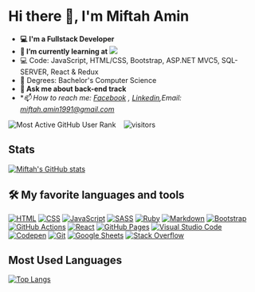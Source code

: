 # Hi there 👋, I'm Miftah Amin

<!-- <img src="https://media.giphy.com/media/OWgDiFQbtizpdLewE5/giphy.gif" width="360" align="right"> -->

- **💻 I'm a Fullstack Developer**   
- **🌱 I’m currently learning at** ![](https://img.shields.io/badge/Microverse-blueviolet)
- 💻 Code: JavaScript, HTML/CSS, Bootstrap, ASP.NET MVC5, SQL-SERVER, React & Redux
- 👯 Degrees: Bachelor's Computer Science
- **💬 Ask me about back-end track**
- **📫 How to reach me: [Facebook](https://www.facebook.com/miftah1991) , [Linkedin](https://www.linkedin.com/in/miftah1991/),Email: miftah.amin1991@gmail.com*

<img src="https://enzjb729uoc89sx.m.pipedream.net" alt="Most Active GitHub User Rank"> &nbsp;&nbsp; 
<img src="https://visitor-badge.glitch.me/badge?page_id=miftah1991.visitor-badge" alt="visitors"> 

## Stats
[![Miftah's GitHub stats](https://github-readme-stats.vercel.app/api?username=miftah1991&count_private=true&show_icons=true&theme=tokyonight)](https://github.com/miftah1991/github-readme-stats)

## 🛠️ My favorite languages and tools

<p>
    <a href="#"><img alt="HTML" src="https://img.shields.io/badge/HTML-E34F26.svg?logo=html5&logoColor=white"></a>
    <a href="#"><img alt="CSS" src="https://img.shields.io/badge/CSS-1572B6.svg?logo=css3&logoColor=white"></a>
    <a href="#"><img alt="JavaScript" src="https://img.shields.io/badge/JavaScript-F7DF1E.svg?logo=javascript&logoColor=black"></a>
    <a href="#"><img alt="SASS" src="https://img.shields.io/badge/Sass-hotpink.svg?logo=SASS&logoColor=white"></a>
    <a href="#"><img alt="Ruby" src="https://img.shields.io/badge/Ruby-CC342D.svg?logo=ruby&logoColor=white"></a>
    <a href="#"><img alt="Markdown" src="https://img.shields.io/badge/Markdown-000000.svg?logo=markdown&logoColor=white"></a>
    <a href="#"><img alt="Bootstrap" src="https://img.shields.io/badge/Bootstrap-7952B3.svg?logo=bootstrap&logoColor=white"></a>
    <a href="#"><img alt="GitHub Actions" src="https://img.shields.io/badge/GitHub%20Actions-2671E5.svg?logo=github%20actions&logoColor=white"></a>
    <a href="#"><img alt="React" src="https://img.shields.io/badge/React-20232a.svg?logo=react&logoColor=%2361DAFB"></a>
    <a href="#"><img alt="GitHub Pages" src="https://img.shields.io/badge/GitHub%20Pages-327FC7.svg?logo=github&logoColor=white"></a>
    <a href="#"><img alt="Visual Studio Code" src="https://img.shields.io/badge/Visual%20Studio%20Code-0078d7.svg?logo=visual-studio-code&logoColor=white"></a>
    <a href="#"><img alt="Codepen" src="https://img.shields.io/badge/Codepen-000000.svg?logo=codepen&logoColor=white"></a>
    <a href="#"><img alt="Git" src="https://img.shields.io/badge/Git-F05033.svg?logo=git&logoColor=white"></a>
    <a href="#"><img alt="Google Sheets" src="https://img.shields.io/badge/Google%20Sheets-34A853.svg?logo=google%20sheets&logoColor=white"></a>
    <a href="#"><img alt="Stack Overflow" src="https://img.shields.io/badge/-Stack%20Overflow-FE7A16?logo=stack-overflow&logoColor=white"></a>
</p>

## Most Used Languages
[![Top Langs](https://github-readme-stats.vercel.app/api/top-langs/?username=miftah1991&layout=compact&theme=tokyonight)](https://github.com/anuraghazra/github-readme-stats)

